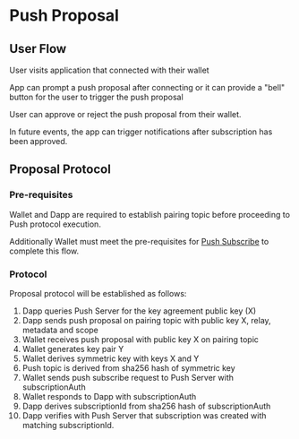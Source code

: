 # Push Proposal

## User Flow

User visits application that connected with their wallet

App can prompt a push proposal after connecting or it can provide a "bell" button for the user to trigger the push proposal

User can approve or reject the push proposal from their wallet.

In future events, the app can trigger notifications after subscription has been approved.

## Proposal Protocol

### Pre-requisites

Wallet and Dapp are required to establish pairing topic before proceeding to Push protocol execution.

Additionally Wallet must meet the pre-requisites for [Push Subscribe](./push-subscribe.md) to complete this flow.

### Protocol

Proposal protocol will be established as follows:

1. Dapp queries Push Server for the key agreement public key (X)
2. Dapp sends push proposal on pairing topic with public key X, relay, metadata and scope
3. Wallet receives push proposal with public key X on pairing topic
4. Wallet generates key pair Y
5. Wallet derives symmetric key with keys X and Y
6. Push topic is derived from sha256 hash of symmetric key 
7. Wallet sends push subscribe request to Push Server with subscriptionAuth
8. Wallet responds to Dapp with subscriptionAuth
9. Dapp derives subscriptionId from sha256 hash of subscriptionAuth
10. Dapp verifies with Push Server that subscription was created with matching subscriptionId.